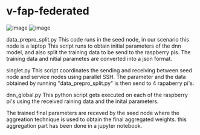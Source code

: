 # v-fap-federated

![image](https://user-images.githubusercontent.com/47222463/136626991-4aa0315f-6be3-42dc-be2d-c3b552a0f62e.png) 
![image](https://user-images.githubusercontent.com/47222463/136627277-95a45557-2a17-46fb-91a5-0c4e71ebef5b.png)






data_prepro_split.py
This code runs in the seed node, in our scenario this node is a laptop
This script runs to obtain initial parameters of the dnn model, and also split the training data to be send to the raspberry pis. The training data and nitial parametes are converted into a json format.

singlet.py
This script coordinates the sending and receiving between seed node and service nodes using parallel SSH.
The parameter and the data obtained by running "data_prepro_split.py" is then send to 4 rapaberry pi's.

dnn_global.py
This python script gets executed on each of the raspberry pi's using the received raining data  and the inital parameters.

The trained final parameters are receved by the seed node where the aggreation technique is used to obtain the final aggregated weights.  this aggregation part has been done in a jupyter notebook.

